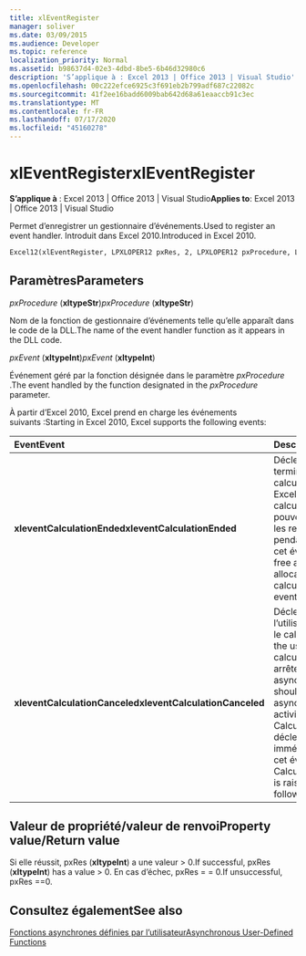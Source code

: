 ```yaml
---
title: xlEventRegister
manager: soliver
ms.date: 03/09/2015
ms.audience: Developer
ms.topic: reference
localization_priority: Normal
ms.assetid: b98637d4-02e3-4dbd-8be5-6b46d32980c6
description: 'S’applique à : Excel 2013 | Office 2013 | Visual Studio'
ms.openlocfilehash: 00c222efce6925c3f691eb2b799adf687c22082c
ms.sourcegitcommit: 41f2ee16badd6009bab642d68a61eaaccb91c3ec
ms.translationtype: MT
ms.contentlocale: fr-FR
ms.lasthandoff: 07/17/2020
ms.locfileid: "45160278"
---
```

# <a name="xleventregister"></a><span data-ttu-id="e5e67-103">xlEventRegister</span><span class="sxs-lookup"><span data-stu-id="e5e67-103">xlEventRegister</span></span>

 <span data-ttu-id="e5e67-104">**S’applique à** : Excel 2013 | Office 2013 | Visual Studio</span><span class="sxs-lookup"><span data-stu-id="e5e67-104">**Applies to**: Excel 2013 | Office 2013 | Visual Studio</span></span> 
  
<span data-ttu-id="e5e67-105">Permet d’enregistrer un gestionnaire d’événements.</span><span class="sxs-lookup"><span data-stu-id="e5e67-105">Used to register an event handler.</span></span> <span data-ttu-id="e5e67-106">Introduit dans Excel 2010.</span><span class="sxs-lookup"><span data-stu-id="e5e67-106">Introduced in Excel 2010.</span></span>
  
```vb
Excel12(xlEventRegister, LPXLOPER12 pxRes, 2, LPXLOPER12 pxProcedure, LPXLOPER12 pxEvent);
```

## <a name="parameters"></a><span data-ttu-id="e5e67-107">Paramètres</span><span class="sxs-lookup"><span data-stu-id="e5e67-107">Parameters</span></span>

 <span data-ttu-id="e5e67-108">_pxProcedure_ (**xltypeStr**)</span><span class="sxs-lookup"><span data-stu-id="e5e67-108">_pxProcedure_ (**xltypeStr**)</span></span>
  
<span data-ttu-id="e5e67-109">Nom de la fonction de gestionnaire d’événements telle qu’elle apparaît dans le code de la DLL.</span><span class="sxs-lookup"><span data-stu-id="e5e67-109">The name of the event handler function as it appears in the DLL code.</span></span>
  
 <span data-ttu-id="e5e67-110">_pxEvent_ (**xltypeInt**)</span><span class="sxs-lookup"><span data-stu-id="e5e67-110">_pxEvent_ (**xltypeInt**)</span></span>
  
<span data-ttu-id="e5e67-111">Événement géré par la fonction désignée dans le paramètre _pxProcedure_ .</span><span class="sxs-lookup"><span data-stu-id="e5e67-111">The event handled by the function designated in the  _pxProcedure_ parameter.</span></span> 
  
<span data-ttu-id="e5e67-112">À partir d’Excel 2010, Excel prend en charge les événements suivants :</span><span class="sxs-lookup"><span data-stu-id="e5e67-112">Starting in Excel 2010, Excel supports the following events:</span></span>
  
|<span data-ttu-id="e5e67-113">**Event**</span><span class="sxs-lookup"><span data-stu-id="e5e67-113">**Event**</span></span>|<span data-ttu-id="e5e67-114">**Description**</span><span class="sxs-lookup"><span data-stu-id="e5e67-114">**Description**</span></span>|
|:-----|:-----|
|<span data-ttu-id="e5e67-115">**xleventCalculationEnded**</span><span class="sxs-lookup"><span data-stu-id="e5e67-115">**xleventCalculationEnded**</span></span> <br/> |<span data-ttu-id="e5e67-116">Déclenché lorsqu’Excel termine un calcul.</span><span class="sxs-lookup"><span data-stu-id="e5e67-116">Raised when Excel completes a calculation.</span></span> <span data-ttu-id="e5e67-117">Vous pouvez libérer toutes les ressources allouées pendant le calcul après cet événement.</span><span class="sxs-lookup"><span data-stu-id="e5e67-117">You can free any resources allocated during the calculation after this event.</span></span>  <br/> |
|<span data-ttu-id="e5e67-118">**xleventCalculationCanceled**</span><span class="sxs-lookup"><span data-stu-id="e5e67-118">**xleventCalculationCanceled**</span></span> <br/> |<span data-ttu-id="e5e67-119">Déclenché lorsque l’utilisateur interrompt le calcul.</span><span class="sxs-lookup"><span data-stu-id="e5e67-119">Raised when the user interrupts the calculation.</span></span> <span data-ttu-id="e5e67-120">Le XLL doit arrêter les activités asynchrones.</span><span class="sxs-lookup"><span data-stu-id="e5e67-120">The XLL should stop any asynchronous activities.</span></span> <span data-ttu-id="e5e67-121">L’événement CalculationEnded est déclenché immédiatement après cet événement.</span><span class="sxs-lookup"><span data-stu-id="e5e67-121">The CalculationEnded event is raised immediately following this event.</span></span>  <br/> |
   
## <a name="property-valuereturn-value"></a><span data-ttu-id="e5e67-122">Valeur de propriété/valeur de renvoi</span><span class="sxs-lookup"><span data-stu-id="e5e67-122">Property value/Return value</span></span>

<span data-ttu-id="e5e67-123">Si elle réussit, pxRes (**xltypeInt**) a une valeur > 0.</span><span class="sxs-lookup"><span data-stu-id="e5e67-123">If successful, pxRes (**xltypeInt**) has a value > 0.</span></span> <span data-ttu-id="e5e67-124">En cas d’échec, pxRes = = 0.</span><span class="sxs-lookup"><span data-stu-id="e5e67-124">If unsuccessful, pxRes ==0.</span></span>
  
## <a name="see-also"></a><span data-ttu-id="e5e67-125">Consultez également</span><span class="sxs-lookup"><span data-stu-id="e5e67-125">See also</span></span>



[<span data-ttu-id="e5e67-126">Fonctions asynchrones définies par l’utilisateur</span><span class="sxs-lookup"><span data-stu-id="e5e67-126">Asynchronous User-Defined Functions</span></span>](asynchronous-user-defined-functions.md)

